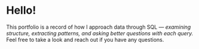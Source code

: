 # **Hello!** 
This portfolio is a record of how I approach data through SQL — *examining structure, extracting patterns, and asking better questions with each query.* 
Feel free to take a look and reach out if you have any questions.
